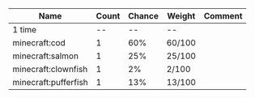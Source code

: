 | Name                 | Count | Chance | Weight | Comment |
| -------------------- | ----- | ------ | ------ | ------- |
| 1 time               |    -- |     -- |     -- |         |
| minecraft:cod        |     1 |    60% | 60/100 |         |
| minecraft:salmon     |     1 |    25% | 25/100 |         |
| minecraft:clownfish  |     1 |     2% |  2/100 |         |
| minecraft:pufferfish |     1 |    13% | 13/100 |         |